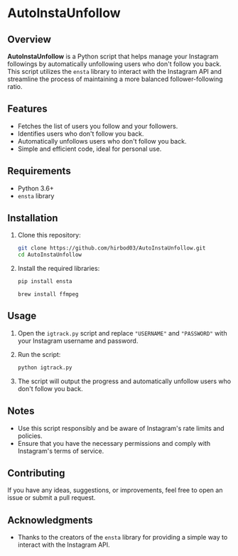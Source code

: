 # AutoInstaUnfollow

## Overview

**AutoInstaUnfollow** is a Python script that helps manage your Instagram followings by automatically unfollowing users who don't follow you back. This script utilizes the `ensta` library to interact with the Instagram API and streamline the process of maintaining a more balanced follower-following ratio.

## Features

- Fetches the list of users you follow and your followers.
- Identifies users who don't follow you back.
- Automatically unfollows users who don't follow you back.
- Simple and efficient code, ideal for personal use.

## Requirements

- Python 3.6+
- `ensta` library

## Installation

1. Clone this repository:

    ```bash
    git clone https://github.com/hirbod03/AutoInstaUnfollow.git
    cd AutoInstaUnfollow
    ```

2. Install the required libraries:

    ```bash
    pip install ensta
    ```
    ```
    brew install ffmpeg
    ```

## Usage

1. Open the `igtrack.py` script and replace `"USERNAME"` and `"PASSWORD"` with your Instagram username and password.
2. Run the script:

    ```bash
    python igtrack.py
    ```

3. The script will output the progress and automatically unfollow users who don't follow you back.

## Notes

- Use this script responsibly and be aware of Instagram's rate limits and policies.
- Ensure that you have the necessary permissions and comply with Instagram's terms of service.

## Contributing

If you have any ideas, suggestions, or improvements, feel free to open an issue or submit a pull request.


## Acknowledgments

- Thanks to the creators of the `ensta` library for providing a simple way to interact with the Instagram API.
